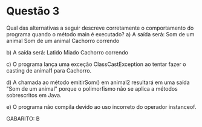 # Questão 3

Qual das alternativas a seguir descreve corretamente o comportamento do programa quando o método main é executado?
a)	A saída será:
Som de um animal
Som de um animal
Cachorro correndo

b)	A saída será:
Latido
Miado
Cachorro correndo

c)	O programa lança uma exceção ClassCastException ao tentar fazer o casting de animal1 para Cachorro.

d)	A chamada ao método emitirSom() em animal2 resultará em uma saída "Som de um animal" porque o polimorfismo não se aplica a métodos sobrescritos em Java.

e)	O programa não compila devido ao uso incorreto do operador instanceof.

GABARITO: B